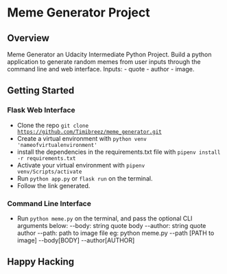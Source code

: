 # Meme Generator Project

## Overview

Meme Generator an Udacity Intermediate Python Project. Build a python application to generate random memes from user inputs through the command line and web interface. Inputs:
    - quote
    - author
    - image.


## Getting Started

### Flask Web Interface

- Clone the repo <code>git clone https://github.com/Timibreez/meme_generator.git</code>
- Create a virtual environment with <code>python venv 'nameofvirtualenvironment'</code>
- install the dependencies in the requirements.txt file with <code>pipenv install -r requirements.txt</code>
- Activate your virtual environment with <code>pipenv venv/Scripts/activate</code>
- Run `python app.py` or `flask run` on the terminal.
- Follow the link generated.

### Command Line Interface

- Run `python meme.py` on the terminal, and pass the optional CLI arguments below:
  --body: string quote body
  --author: string quote author
  --path: path to image file
  eg: python meme.py --path [PATH to image] --body[BODY] --author[AUTHOR]

## Happy Hacking
